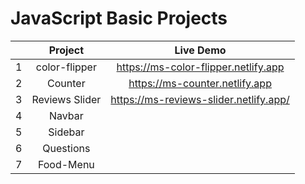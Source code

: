 # JavaScript Basic Projects
|        |       Project  |          Live Demo                      |
| :---:  |     :---:      |          :---:                          |
| 1      | color-flipper  | https://ms-color-flipper.netlify.app    |
| 2      | Counter        | https://ms-counter.netlify.app          |
| 3      | Reviews Slider | https://ms-reviews-slider.netlify.app/  |
| 4      | Navbar         |                                         |
| 5      | Sidebar        |                                         |
| 6      | Questions      |                                         |
| 7      | Food-Menu      |                                         |
